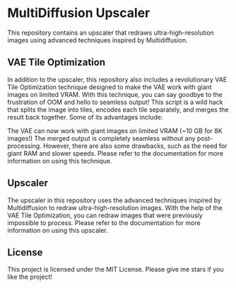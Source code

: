 # MultiDiffusion Upscaler

This repository contains an upscaler that redraws ultra-high-resolution images using advanced techniques inspired by Multidiffusion.

## VAE Tile Optimization

In addition to the upscaler, this repository also includes a revolutionary VAE Tile Optimization technique designed to make the VAE work with giant images on limited VRAM. With this technique, you can say goodbye to the frustration of OOM and hello to seamless output! This script is a wild hack that splits the image into tiles, encodes each tile separately, and merges the result back together. Some of its advantages include:

The VAE can now work with giant images on limited VRAM (~10 GB for 8K images!)
The merged output is completely seamless without any post-processing.
However, there are also some drawbacks, such as the need for giant RAM and slower speeds. Please refer to the documentation for more information on using this technique.

## Upscaler

The upscaler in this repository uses the advanced techniques inspired by Multidiffusion to redraw ultra-high-resolution images. With the help of the VAE Tile Optimization, you can redraw images that were previously impossible to process. Please refer to the documentation for more information on using this upscaler.

## License

This project is licensed under the MIT License. Please give me stars if you like the project!
